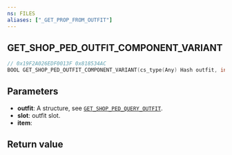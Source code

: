 ```yaml
---
ns: FILES
aliases: ["_GET_PROP_FROM_OUTFIT"]
---
```

## GET_SHOP_PED_OUTFIT_COMPONENT_VARIANT

```c
// 0x19F2A026EDF0013F 0x818534AC
BOOL GET_SHOP_PED_OUTFIT_COMPONENT_VARIANT(cs_type(Any) Hash outfit, int slot, Any* item);
```


## Parameters
* **outfit**: A structure, see [`GET_SHOP_PED_QUERY_OUTFIT`](#_0x6D793F03A631FE56).
* **slot**: outfit slot.
* **item**: 

## Return value

